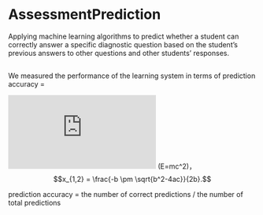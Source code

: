 # AssessmentPrediction
Applying machine learning algorithms to predict whether a student can correctly answer a specific diagnostic question based on the student’s previous answers to other questions and other students’ responses.

## 
We measured the performance of the learning system in terms of prediction accuracy = 

![equation](http://www.sciweavers.org/tex2img.php?eq=1%2Bsin%28mc%5E2%29&bc=White&fc=Black&im=jpg&fs=12&ff=arev&edit=)
\(E=mc^2\)，$$x_{1,2} = \frac{-b \pm \sqrt{b^2-4ac}}{2b}.$$

prediction accuracy = the number of correct predictions / the number of total predictions
